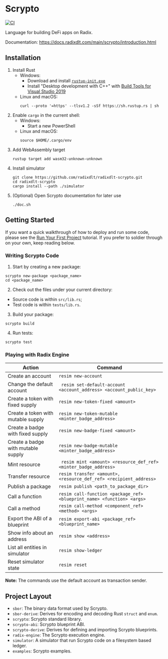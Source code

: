 # Scrypto

[![CI](https://github.com/radixdlt/radixdlt-scrypto/actions/workflows/ci.yml/badge.svg)](https://github.com/radixdlt/radixdlt-scrypto/actions/workflows/ci.yml)

Language for building DeFi apps on Radix.

Documentation: https://docs.radixdlt.com/main/scrypto/introduction.html

## Installation

1. Install Rust
   * Windows:
       * Download and install [`rustup-init.exe`](https://win.rustup.rs/x86_64)
       * Install "Desktop development with C++" with [Build Tools for Visual Studio 2019](https://visualstudio.microsoft.com/thank-you-downloading-visual-studio/?sku=BuildTools&rel=16)
   * Linux and macOS:
       ```
       curl --proto '=https' --tlsv1.2 -sSf https://sh.rustup.rs | sh
       ```
2. Enable `cargo` in the current shell:
   * Windows:
       * Start a new PowerShell
   * Linux and macOS:
       ```
       source $HOME/.cargo/env
       ```
3. Add WebAssembly target
    ```
    rustup target add wasm32-unknown-unknown
    ```
4. Install simulator
    ```
    git clone https://github.com/radixdlt/radixdlt-scrypto.git
    cd radixdlt-scrypto
    cargo install --path ./simulator
    ```
5. (Optional) Open Scrypto documentation for later use
    ```
    ./doc.sh
    ```

## Getting Started

If you want a quick walkthrough of how to deploy and run some code, please see the [Run Your First Project](https://docs.radixdlt.com/main/scrypto/getting-started/run-first-project.html) tutorial. If you prefer to soldier through on your own, keep reading below.

### Writing Scrypto Code

1. Start by creating a new package:
```
scrypto new-package <package_name>
cd <package_name>
```
2. Check out the files under your current directory:
  - Source code is within `src/lib.rs`;
  - Test code is within `tests/lib.rs`.
3. Build your package:
```
scrypto build
```
4. Run tests:
```
scrypto test
```

### Playing with Radix Engine

| Action                             | Command                                                                          |
|------------------------------------|----------------------------------------------------------------------------------|
| Create an account                  | ``` resim new-account ```                                                        |
| Change the default account         | ``` resim set-default-account <account_address> <account_public_key>```          |
| Create a token with fixed supply   | ``` resim new-token-fixed <amount> ```                                           |
| Create a token with mutable supply | ``` resim new-token-mutable <minter_badge_address> ```                           |
| Create a badge with fixed supply   | ``` resim new-badge-fixed <amount> ```                                           |
| Create a badge with mutable supply | ``` resim new-badge-mutable <minter_badge_address> ```                           |
| Mint resource                      | ``` resim mint <amount> <resource_def_ref> <minter_badge_address>```             |
| Transfer resource                  | ``` resim transfer <amount>,<resource_def_ref> <recipient_address> ```           |
| Publish a package                  | ``` resim publish <path_to_package_dir> ```                                      |
| Call a function                    | ``` resim call-function <package_ref> <blueprint_name> <function> <args> ``` |
| Call a method                      | ``` resim call-method <component_ref> <method> <args> ```                    |
| Export the ABI of a blueprint      | ``` resim export-abi <package_ref> <blueprint_name> ```                      |
| Show info about an address         | ``` resim show <address> ```                                                     |
| List all entities in simulator     | ``` resim show-ledger  ```                                                       |
| Reset simulator state              | ``` resim reset ```                                                              |

**Note:** The commands use the default account as transaction sender.

## Project Layout

- `sbor`: The binary data format used by Scrypto.
- `sbor-derive`: Derives for encoding and decoding Rust `struct` and `enum`.
- `scrypto`: Scrypto standard library.
- `scrypto-abi`: Scrypto blueprint ABI.
- `scrypto-derive`: Derives for defining and importing Scrypto blueprints.
- `radix-engine`: The Scrypto execution engine.
- `simulator`: A simulator that run Scrypto code on a filesystem based ledger.
- `examples`: Scrypto examples.
